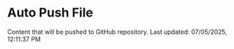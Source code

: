 # Auto Push File

Content that will be pushed to GitHub repository.
Last updated: 07/05/2025, 12:11:37 PM